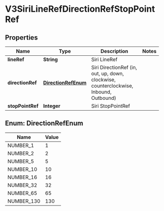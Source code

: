 # V3SiriLineRefDirectionRefStopPointRef

## Properties
Name | Type | Description | Notes
------------ | ------------- | ------------- | -------------
**lineRef** | **String** | Siri LineRef | 
**directionRef** | [**DirectionRefEnum**](#DirectionRefEnum) | Siri DirectionRef  (in, out, up, down, clockwise, counterclockwise, Inbound, Outbound) | 
**stopPointRef** | **Integer** | Siri StopPointRef | 

<a name="DirectionRefEnum"></a>
## Enum: DirectionRefEnum
Name | Value
---- | -----
NUMBER_1 | 1
NUMBER_2 | 2
NUMBER_5 | 5
NUMBER_10 | 10
NUMBER_16 | 16
NUMBER_32 | 32
NUMBER_65 | 65
NUMBER_130 | 130
